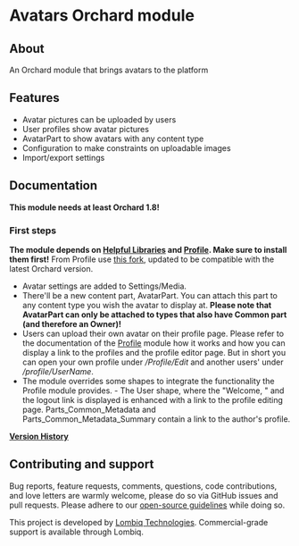# Avatars Orchard module



## About

An Orchard module that brings avatars to the platform


## Features

- Avatar pictures can be uploaded by users
- User profiles show avatar pictures
- AvatarPart to show avatars with any content type
- Configuration to make constraints on uploadable images
- Import/export settings


## Documentation

**This module needs at least Orchard 1.8!**

### First steps

**The module depends on [Helpful Libraries](https://gallery.orchardproject.net/List/Modules/Orchard.Module.Piedone.HelpfulLibraries) and [Profile](https://orchardprofile.codeplex.com/). Make sure to install them first!** From Profile use [this fork](https://bitbucket.org/Lombiq/orchard-contrib-profile), updated to be compatible with the latest Orchard version.

- Avatar settings are added to Settings/Media.
- There'll be a new content part, AvatarPart. You can attach this part to any content type you wish the avatar to display at. **Please note that AvatarPart can only be attached to types that also have Common part (and therefore an Owner)!**
- Users can upload their own avatar on their profile page. Please refer to the documentation of the [Profile](http://orchardprofile.codeplex.com/) module how it works and how you can display a link to the profiles and the profile editor page. But in short you can open your own profile under */Profile/Edit* and another users' under */profile/UserName*.
- The module overrides some shapes to integrate the functionality the Profile module provides. - The User shape, where the "Welcome, <UserName>" and the logout link is displayed is enhanced with a link to the profile editing page. Parts_Common_Metadata and Parts_Common_Metadata_Summary contain a link to the author's profile.

**[Version History](Docs/VersionHistory.md)**


## Contributing and support

Bug reports, feature requests, comments, questions, code contributions, and love letters are warmly welcome, please do so via GitHub issues and pull requests. Please adhere to our [open-source guidelines](https://lombiq.com/open-source-guidelines) while doing so.

This project is developed by [Lombiq Technologies](https://lombiq.com/). Commercial-grade support is available through Lombiq.